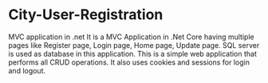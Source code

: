 # City-User-Registration
MVC application in .net
It is a MVC Application in .Net Core having multiple pages like Register page, Login page, Home page, Update page. SQL server is used
as database in this application. This is a simple web application that performs all CRUD operations. It also uses cookies and sessions for login and logout.
